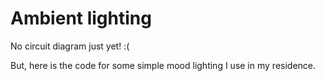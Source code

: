 # Ambient lighting

No circuit diagram just yet! :(

But, here is the code for some simple mood lighting I use in my residence.
